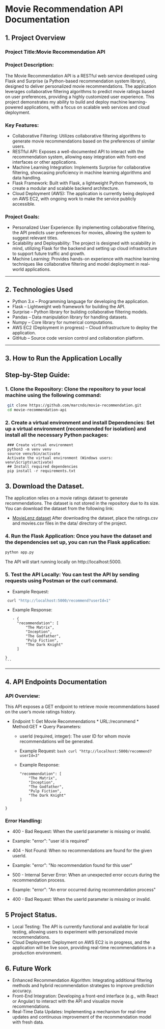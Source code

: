 # Movie Recommendation API Documentation

## 1. Project Overview
 ### Project Title:Movie Recommendation API
 ### Project Description:
The Movie Recommendation API is a RESTful web service developed using Flask and Surprise (a Python-based recommendation system library), designed to deliver personalized movie recommendations. The application leverages collaborative filtering algorithms to predict movie ratings based on user preferences, providing a highly customized user experience. This project demonstrates my ability to build and deploy machine learning-powered applications, with a focus on scalable web services and cloud deployment.

### Key Features:

+ Collaborative Filtering: Utilizes collaborative filtering algorithms to generate movie recommendations based on the preferences of similar users.
+ RESTful API: Exposes a well-documented API to interact with the recommendation system, allowing easy integration with front-end interfaces or other applications.
+ Machine Learning Integration: Implements Surprise for collaborative filtering, showcasing proficiency in machine learning algorithms and data handling.
+ Flask Framework: Built with Flask, a lightweight Python framework, to create a modular and scalable backend architecture.
+ Cloud Deployment (AWS): The application is currently being deployed on AWS EC2, with ongoing work to make the service publicly accessible.
### Project Goals:
+ Personalized User Experience: By implementing collaborative filtering, the API predicts user preferences for movies, allowing the system to suggest relevant titles.
+ Scalability and Deployability: The project is designed with scalability in mind, utilizing Flask for the backend and setting up cloud infrastructure to support future traffic and growth.
+ Machine Learning: Provides hands-on experience with machine learning techniques like collaborative filtering and model deployment in real-world applications.
---

## 2. Technologies Used
 * Python 3.x – Programming language for developing the application.
 * Flask – Lightweight web framework for building the API.
 * Surprise – Python library for building collaborative filtering models.
 * Pandas – Data manipulation library for handling datasets.
 * Numpy – Core library for numerical computations.
 * AWS EC2 (Deployment in progress) – Cloud infrastructure to deploy the application.
 * GitHub – Source code version control and collaboration platform.
---

## 3. How to Run the Application Locally
 ## Step-by-Step Guide:
  ### 1. Clone the Repository: Clone the repository to your local machine using the following command:
 ```bash
  git clone https://github.com/marcndo/movie-recommendation.git
  cd movie-recommendation-api
   ```
  ### 2. Create a virtual environment and install Dependencies: Set up a virtual environment (recommended for isolation) and install all the necessary Python packages:
  ```
   ### Create virtual environment
   python3 -m venv venv
   source venv/bin/activate
   Activate the virtual environment (Windows users: venv\Scripts\activate)
   ## Install required dependencies
   pip install -r requirements.txt
   ```
  ## 3. Download the Dataset.
  The application relies on a movie ratings dataset to generate recommendations. The dataset is not stored in the repository due to its size. You can download the dataset from the following link:
   * [MovieLenz dataset](https://www.kaggle.com/datasets/grouplens/movielens-20m-dataset)
After downloading the dataset, place the ratings.csv and movies.csv files in the data/ directory of the project.
  ### 4. Run the Flask Application: Once you have the dataset and the dependencies set up, you can run the Flask application:
```bash
python app.py
```
The API will start running locally on http://localhost:5000.
  ### 5. Test the API Locally: You can test the API by sending requests using Postman or the curl command.
   * Example Request:
 ```bash
  curl "http://localhost:5000/recommend?userId=1"
 ```
   * Example Response:
     ```
     - {
       "recommendation": [
           "The Matrix",
           "Inception",
           "The Godfather",
           "Pulp Fiction",
           "The Dark Knight"
       ]
    }
    ```
---

  ## 4. API Endpoints Documentation
   ### API Overview:
This API exposes a GET endpoint to retrieve movie recommendations based on the user’s movie ratings history.
   - Endpoint 1: Get Movie Recommendations
    * URL:/recommend
    * Method:GET
    * Query Parameters:
     * userId (required, integer): The user ID for whom movie recommendations will be generated.
     * Example Request:
    ```bash
    curl "http://localhost:5000/recommend?userId=3"
    ```
  
     * Example Response:
       ``` {
       "recommendation": [
           "The Matrix",
           "Inception",
           "The Godfather",
           "Pulp Fiction",
           "The Dark Knight"
       ]
    }
  ### Error Handling:
  * 400 - Bad Request: When the userId parameter is missing or invalid.
   * Example: "error": "user id is required"
  * 404 - Not Found: When no recommendations are found for the given userId.
   * Example: "error": "No recommendation found for this user"
  * 500 - Internal Server Error: When an unexpected error occurs during the recommendation process.
   * Example: "error": "An error occurred during recommendation process"

  * 400 - Bad Request: When the userId parameter is missing or invalid.

    
  ## 5 Project Status.
  + Local Testing: The API is currently functional and available for local testing, allowing users to experiment with personalized movie recommendations.
  + Cloud Deployment: Deployment on AWS EC2 is in progress, and the application will be live soon, providing real-time recommendations in a production environment.


 ## 6. Future Work
+ Enhanced Recommendation Algorithm: Integrating additional filtering methods and hybrid recommendation strategies to improve prediction accuracy.
+ Front-End Integration: Developing a front-end interface (e.g., with React or Angular) to interact with the API and visualize movie recommendations.
+ Real-Time Data Updates: Implementing a mechanism for real-time updates and continuous improvement of the recommendation model with fresh data.


 



